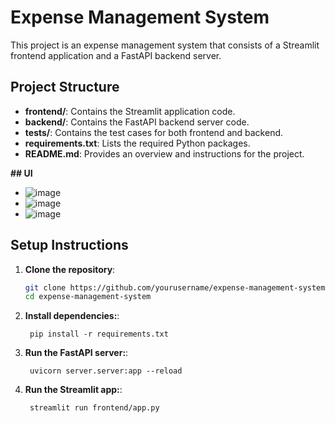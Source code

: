 # Expense Management System

This project is an expense management system that consists of a Streamlit frontend application and a FastAPI backend server.


## Project Structure

- **frontend/**: Contains the Streamlit application code.
- **backend/**: Contains the FastAPI backend server code.
- **tests/**: Contains the test cases for both frontend and backend.
- **requirements.txt**: Lists the required Python packages.
- **README.md**: Provides an overview and instructions for the project.

**## UI**
- ![image](https://github.com/user-attachments/assets/ede1546d-63d0-4d88-98eb-0e6aac248b0a)
- ![image](https://github.com/user-attachments/assets/c81fbfdf-1915-47d1-abf7-026ae2630c25)
- ![image](https://github.com/user-attachments/assets/dafa8cc2-51f2-40ac-b675-cbd6f6017cab)





## Setup Instructions

1. **Clone the repository**:
   ```bash
   git clone https://github.com/yourusername/expense-management-system.git
   cd expense-management-system
   ```
1. **Install dependencies:**:   
   ```commandline
    pip install -r requirements.txt
   ```
1. **Run the FastAPI server:**:   
   ```commandline
    uvicorn server.server:app --reload
   ```
1. **Run the Streamlit app:**:   
   ```commandline
    streamlit run frontend/app.py
   ```
